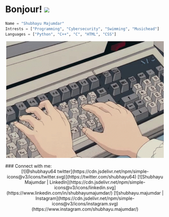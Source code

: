 # Bonjour! <img src="https://raw.githubusercontent.com/MartinHeinz/MartinHeinz/master/wave.gif" width="30px">

```python
Name = "Shubhayu Majumdar"
Intrests = ["Programming", "Cybersecurity", "Swimming", "Musichead"]
Languages = ["Python", "C++", "C", "HTML", "CSS"]
```
<div align=center>

[![coding speed x 1000](/images/tenor.gif)](https://github.com/shubhayu-64)

</div>
### Connect with me:
<div align=center>
[![@shubhayu64 twitter](https://cdn.jsdelivr.net/npm/simple-icons@v3/icons/twitter.svg)](https://twitter.com/shubhayu64)
[![Shubhayu Majumdar | LinkedIn](https://cdn.jsdelivr.net/npm/simple-icons@v3/icons/linkedin.svg](https://www.linkedin.com/in/shubhayumajumdar/)
[![shubhayu.majumdar | Instagram](https://cdn.jsdelivr.net/npm/simple-icons@v3/icons/instagram.svg)(https://www.instagram.com/shubhayu.majumdar/)
</div>

<!--
**shubhayu-64/shubhayu-64** is a ✨ _special_ ✨ repository because its `README.md` (this file) appears on your GitHub profile.

Here are some ideas to get you started:

- 🔭 I’m currently working on ...
- 🌱 I’m currently learning ...
- 👯 I’m looking to collaborate on ...
- 🤔 I’m looking for help with ...
- 💬 Ask me about ...
- 📫 How to reach me: ...
- 😄 Pronouns: ...
- ⚡ Fun fact: ...
-->
